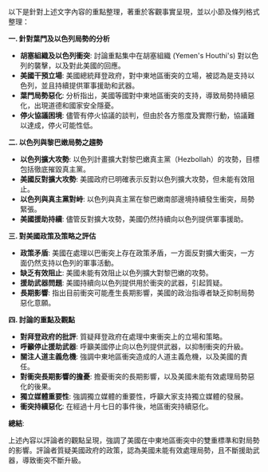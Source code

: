 以下是針對上述文字內容的重點整理，著重於客觀事實呈現，並以小節及條列格式整理：

**一. 針對葉門及以色列局勢的分析**

*   **胡塞組織及以色列衝突**: 討論重點集中在胡塞組織 (Yemen's Houthi's) 對以色列的襲擊，以及對此美國的回應。
*   **美國干預立場**: 美國總統拜登政府，對中東地區衝突的立場，被認為是支持以色列，並且持續提供軍事援助和武器。
*   **葉門局勢惡化**: 分析指出，美國等國對中東地區衝突的支持，導致局勢持續惡化，出現道德和國家安全隱憂。
*   **停火協議困境**: 儘管有停火協議的談判，但由於各方態度及實際行動，協議難以達成，停火可能性低。

**二. 以色列與黎巴嫩局勢之趨勢**

*   **以色列擴大攻勢**: 以色列計畫擴大對黎巴嫩真主黨（Hezbollah）的攻勢，目標包括徹底摧毀真主黨。
*   **美國反對擴大攻勢**: 美國政府已明確表示反對以色列擴大攻勢，但未能有效阻止。
*   **以色列與真主黨對峙**: 以色列與真主黨在黎巴嫩南部邊境持續發生衝突，局勢緊張。
*   **美國援助持續**: 儘管反對擴大攻勢，美國仍然持續向以色列提供軍事援助。

**三. 對美國政策及策略之評估**

*   **政策矛盾**: 美國在處理以巴衝突上存在政策矛盾，一方面反對擴大衝突，一方面仍然支持以色列的軍事活動。
*   **缺乏有效阻止**: 美國未能有效阻止以色列擴大對黎巴嫩的攻勢。
*   **援助武器問題**: 美國持續向以色列提供用於衝突的武器，引起質疑。
*   **長期影響**: 指出目前衝突可能產生長期影響，美國的政治指導者缺乏抑制局勢惡化意願。

**四. 討論的重點及觀點**

*   **對拜登政府的批評**: 質疑拜登政府在處理中東衝突上的立場和策略。
*   **呼籲停止援助武器**: 呼籲美國停止向以色列提供武器，以抑制衝突的升級。
*   **關注人道主義危機**: 強調中東地區衝突造成的人道主義危機，以及美國的責任。
*   **對衝突長期影響的擔憂**: 擔憂衝突的長期影響，以及美國未能有效處理局勢惡化的後果。
*   **獨立媒體重要性**: 強調獨立媒體的重要性，呼籲大家支持獨立媒體的發展。
*   **衝突持續惡化**: 在經過十月七日的事件後，地區衝突持續惡化。

**總結**:

上述內容以評論者的觀點呈現，強調了美國在中東地區衝突中的雙重標準和對局勢的影響。評論者質疑美國政府的政策，認為美國未能有效處理局勢，且不斷援助武器，導致衝突不斷升級。